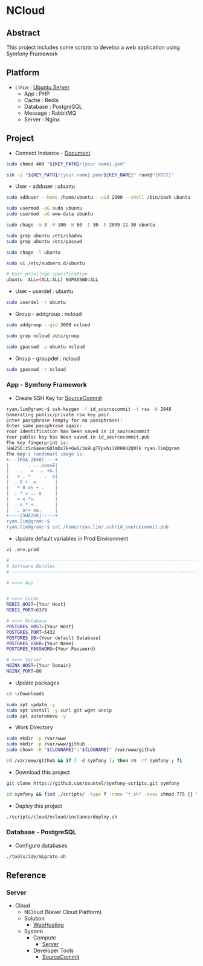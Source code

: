 # NCloud

## Abstract

This project includes some scripts to develop a web application using Symfony Framework

## Platform

* Linux : [Ubuntu Server](https://ubuntu.com/download/server/arm)
  * App : PHP
  * Cache : Redis
  * Database : PostgreSQL
  * Message : RabbitMQ
  * Server : Nginx

## Project

* Connect Instance - [Document](https://guide.ncloud-docs.com/docs/ko/server-overview)

```bash
sudo chmod 400 "${KEY_PATH}/{your name}.pem"

ssh -i "${KEY_PATH}/{your name}.pem/${KEY_NAME}" root@"{HOST}"
```

* User - adduser : ubuntu

```bash
sudo adduser --home /home/ubuntu --uid 2000 --shell /bin/bash ubuntu

sudo usermod -aG sudo ubuntu
sudo usermod -aG www-data ubuntu
```

```bash
sudo chage -m 3 -M 100 -W 60 -I 30 -E 2099-12-30 ubuntu

sudo grep ubuntu /etc/shadow
sudo grep ubuntu /etc/passwd

sudo chage -l ubuntu
```

```bash
sudo vi /etc/sudoers.d/ubuntu

# User privilege specification
ubuntu  ALL=(ALL:ALL) NOPASSWD:ALL
```

* User - userdel : ubuntu

```bash
sudo userdel -r ubuntu
```

* Group - addgroup : ncloud

```bash
sudo addgroup --gid 3000 ncloud

sudo grep ncloud /etc/group
```

```bash
sudo gpasswd -a ubuntu ncloud
```

* Group - groupdel : ncloud

```bash
sudo gpasswd -r ncloud
```

### App - Symfony Framework

* Create SSH Key for [SourceCommit](https://guide.ncloud-docs.com/docs/ko/sourcecommit-use-client)

```bash
ryan.lim@gram:~$ ssh-keygen -f id_sourcecommit -t rsa -b 2048
Generating public/private rsa key pair.
Enter passphrase (empty for no passphrase): 
Enter same passphrase again: 
Your identification has been saved in id_sourcecommit
Your public key has been saved in id_sourcecommit.pub
The key fingerprint is:
SHA256:zSc6aoecGQlmDx7k+OwS/3u9LgTFpvhi1VRH9U2Q0lk ryan.lim@gram
The key's randomart image is:
+---[RSA 2048]----+
|       . ...ooo=E|
|    .   =  .. +o.|
|   + . *     .  o|
|  . O + .o       |
|   * B oS + .    |
|  . * = .. o     |
|   = o *o.       |
|  . o *.+..      |
|   . o++ oo.     |
+----[SHA256]-----+
ryan.lim@gram:~$ 
ryan.lim@gram:~$ cat /home/ryan.lim/.ssh/id_sourcecommit.pub

```

* Update default variables in Prod Environment

```bash
vi .env.prod

# ----------------------------------------------------------------------------------------------------------------------
# Software Bundles
# ----------------------------------------------------------------------------------------------------------------------

# >>>> App


# >>>> Cache
REDIS_HOST={Your Host}
REDIS_PORT=6379

# >>>> Database
POSTGRES_HOST={Your Host}
POSTGRES_PORT=5432
POSTGRES_DB={Your default Database}
POSTGRES_USER={Your Name}
POSTGRES_PASSWORD={Your Password}

# >>>> Server
NGINX_HOST={Your Domain}
NGINX_PORT=80
```

* Update packages

```bash
cd ~/Downloads

sudo apt update -y
sudo apt install -y curl git wget unzip
sudo apt autoremove -y
```

* Work Directory

```bash
sudo mkdir -p /var/www
sudo mkdir -p /var/www/github
sudo chown -R "${LOGNAME}":"${LOGNAME}" /var/www/github

cd /var/www/github && if [ -d symfony ]; then rm -rf symfony ; fi
```

* Download this project

```bash
git clone https://github.com/xsuntel/symfony-scripts.git symfony

cd symfony && find ./scripts/ -type f -name "*.sh" -exec chmod 775 {} \;
```

* Deploy this project

```bash
./scripts/cloud/ncloud/instance/deploy.sh
```

### Database - PostgreSQL

* Configure databases

```bash
./tools/ide/migrate.sh
```

## Reference

### Server

* Cloud
  * NCloud (Naver Cloud Platform)
  * Solution
    * [WebHosting](https://www.ncloud.com/solution/type/webHosting)
  * System
    * Compute
      * [Server](https://www.ncloud.com/product/compute/server)
    * Developer Tools
      * [SourceCommit](https://guide.ncloud-docs.com/docs/ko/sourcecommit-use-client)
